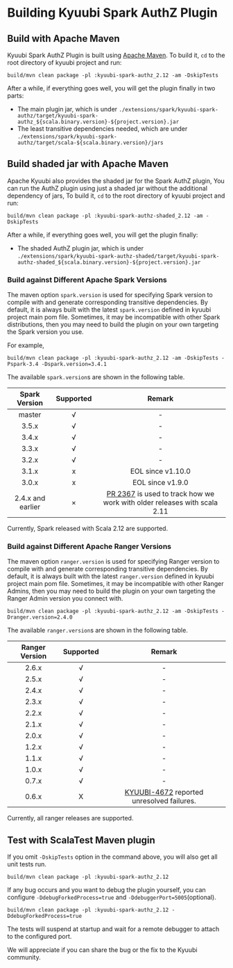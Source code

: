 <!--
- Licensed to the Apache Software Foundation (ASF) under one or more
- contributor license agreements.  See the NOTICE file distributed with
- this work for additional information regarding copyright ownership.
- The ASF licenses this file to You under the Apache License, Version 2.0
- (the "License"); you may not use this file except in compliance with
- the License.  You may obtain a copy of the License at
-
-   http://www.apache.org/licenses/LICENSE-2.0
-
- Unless required by applicable law or agreed to in writing, software
- distributed under the License is distributed on an "AS IS" BASIS,
- WITHOUT WARRANTIES OR CONDITIONS OF ANY KIND, either express or implied.
- See the License for the specific language governing permissions and
- limitations under the License.
-->

# Building Kyuubi Spark AuthZ Plugin

## Build with Apache Maven

Kyuubi Spark AuthZ Plugin is built using [Apache Maven](https://maven.apache.org).
To build it, `cd` to the root directory of kyuubi project and run:

```shell
build/mvn clean package -pl :kyuubi-spark-authz_2.12 -am -DskipTests
```

After a while, if everything goes well, you will get the plugin finally in two parts:

- The main plugin jar, which is under `./extensions/spark/kyuubi-spark-authz/target/kyuubi-spark-authz_${scala.binary.version}-${project.version}.jar`
- The least transitive dependencies needed, which are under `./extensions/spark/kyuubi-spark-authz/target/scala-${scala.binary.version}/jars`

## Build shaded jar with Apache Maven

Apache Kyuubi also provides the shaded jar for the Spark AuthZ plugin, You can run the AuthZ plugin using just a shaded jar without the additional dependency of jars,
To build it, `cd` to the root directory of kyuubi project and run:

```shell
build/mvn clean package -pl :kyuubi-spark-authz-shaded_2.12 -am -DskipTests
```

After a while, if everything goes well, you will get the plugin finally:

- The shaded AuthZ plugin jar, which is under `./extensions/spark/kyuubi-spark-authz-shaded/target/kyuubi-spark-authz-shaded_${scala.binary.version}-${project.version}.jar`

### Build against Different Apache Spark Versions

The maven option `spark.version` is used for specifying Spark version to compile with and generate corresponding transitive dependencies.
By default, it is always built with the latest `spark.version` defined in kyuubi project main pom file.
Sometimes, it may be incompatible with other Spark distributions, then you may need to build the plugin on your own targeting the Spark version you use.

For example,

```shell
build/mvn clean package -pl :kyuubi-spark-authz_2.12 -am -DskipTests -Pspark-3.4 -Dspark.version=3.4.1
```

The available `spark.version`s are shown in the following table.

|   Spark Version   | Supported |                                                         Remark                                                         |
|:-----------------:|:---------:|:----------------------------------------------------------------------------------------------------------------------:|
|      master       |     √     |                                                           -                                                            |
|       3.5.x       |     √     |                                                           -                                                            |
|       3.4.x       |     √     |                                                           -                                                            |
|       3.3.x       |     √     |                                                           -                                                            |
|       3.2.x       |     √     |                                                           -                                                            |
|       3.1.x       |     x     |                                                   EOL since v1.10.0                                                    |
|       3.0.x       |     x     |                                                    EOL since v1.9.0                                                    |
| 2.4.x and earlier |     ×     | [PR 2367](https://github.com/apache/kyuubi/pull/2367) is used to track how we work with older releases with scala 2.11 |

Currently, Spark released with Scala 2.12 are supported.

### Build against Different Apache Ranger Versions

The maven option `ranger.version` is used for specifying Ranger version to compile with and generate corresponding transitive dependencies.
By default, it is always built with the latest `ranger.version` defined in kyuubi project main pom file.
Sometimes, it may be incompatible with other Ranger Admins, then you may need to build the plugin on your own targeting the Ranger Admin version you connect with.

```shell
build/mvn clean package -pl :kyuubi-spark-authz_2.12 -am -DskipTests -Dranger.version=2.4.0
```

The available `ranger.version`s are shown in the following table.

| Ranger Version | Supported |                                          Remark                                           |
|:--------------:|:---------:|:-----------------------------------------------------------------------------------------:|
|     2.6.x      |     √     |                                             -                                             |
|     2.5.x      |     √     |                                             -                                             |
|     2.4.x      |     √     |                                             -                                             |
|     2.3.x      |     √     |                                             -                                             |
|     2.2.x      |     √     |                                             -                                             |
|     2.1.x      |     √     |                                             -                                             |
|     2.0.x      |     √     |                                             -                                             |
|     1.2.x      |     √     |                                             -                                             |
|     1.1.x      |     √     |                                             -                                             |
|     1.0.x      |     √     |                                             -                                             |
|     0.7.x      |     √     |                                             -                                             |
|     0.6.x      |     X     | [KYUUBI-4672](https://github.com/apache/kyuubi/issues/4672) reported unresolved failures. |

Currently, all ranger releases are supported.

## Test with ScalaTest Maven plugin

If you omit `-DskipTests` option in the command above, you will also get all unit tests run.

```shell
build/mvn clean package -pl :kyuubi-spark-authz_2.12
```

If any bug occurs and you want to debug the plugin yourself, you can configure `-DdebugForkedProcess=true` and `-DdebuggerPort=5005`(optional).

```shell
build/mvn clean package -pl :kyuubi-spark-authz_2.12 -DdebugForkedProcess=true
```

The tests will suspend at startup and wait for a remote debugger to attach to the configured port.

We will appreciate if you can share the bug or the fix to the Kyuubi community.
